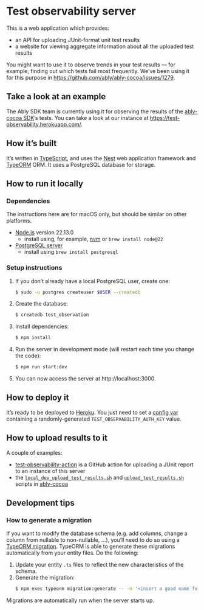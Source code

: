 # Test observability server

This is a web application which provides:

- an API for uploading JUnit-format unit test results
- a website for viewing aggregate information about all the uploaded test results

You might want to use it to observe trends in your test results — for example, finding out which tests fail most frequently. We’ve been using it for this purpose in https://github.com/ably/ably-cocoa/issues/1279.

## Take a look at an example

The Ably SDK team is currently using it for observing the results of the [ably-cocoa SDK](https://github.com/ably/ably-cocoa)’s tests. You can take a look at our instance at https://test-observability.herokuapp.com/.

## How it’s built

It’s written in [TypeScript](https://www.typescriptlang.org/), and uses the [Nest](https://nestjs.com/) web application framework and [TypeORM](https://github.com/typeorm/typeorm) ORM. It uses a PostgreSQL database for storage.

## How to run it locally

### Dependencies

The instructions here are for macOS only, but should be similar on other platforms.

- [Node.js](https://nodejs.org/en/) version 22.13.0
  - install using, for example, [nvm](https://github.com/nvm-sh/nvm) or `brew install node@22`
- [PostgreSQL server](https://www.postgresql.org/)
  - install using `brew install postgresql`

### Setup instructions

1. If you don’t already have a local PostgreSQL user, create one:

   ```bash
   $ sudo -u postgres createuser $USER --createdb
   ```

2. Create the database:

   ```bash
   $ createdb test_observation
   ```

3. Install dependencies:

   ```bash
   $ npm install
   ```

4. Run the server in development mode (will restart each time you change the code):

   ```bash
   $ npm run start:dev
   ```

5. You can now access the server at http://localhost:3000.

## How to deploy it

It’s ready to be deployed to [Heroku](https://www.heroku.com). You just need to set a [config var](https://devcenter.heroku.com/articles/config-vars) containing a randomly-generated `TEST_OBSERVABILITY_AUTH_KEY` value.

## How to upload results to it

A couple of examples:

- [test-observability-action](https://github.com/ably/test-observability-action/) is a GitHub action for uploading a JUnit report to an instance of this server
- the [`local_dev_upload_test_results.sh`](https://github.com/ably/ably-cocoa/blob/main/Scripts/local_dev_upload_test_results.sh) and [`upload_test_results.sh`](https://github.com/ably/ably-cocoa/blob/main/Scripts/upload_test_results.sh) scripts in [ably-cocoa](https://github.com/ably/ably-cocoa)

## Development tips

### How to generate a migration

If you want to modify the database schema (e.g. add columns, change a column from nullable to non-nullable, …), you’ll need to do so using a [TypeORM migration](https://orkhan.gitbook.io/typeorm/docs/migrations). TypeORM is able to generate these migrations automatically from your entity files. Do the following:

1. Update your entity `.ts` files to reflect the new characteristics of the schema.
2. Generate the migration:
   ```bash
   $ npm exec typeorm migration:generate -- -n '<insert a good name for the migration here, e.g. MakeGithubBaseAndHeadRefsNullable>'
   ```

Migrations are automatically run when the server starts up.
